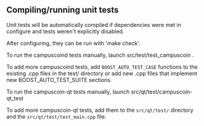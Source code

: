 Compiling/running unit tests
------------------------------------

Unit tests will be automatically compiled if dependencies were met in configure
and tests weren't explicitly disabled.

After configuring, they can be run with 'make check'.

To run the campuscoind tests manually, launch src/test/test_campuscoin .

To add more campuscoind tests, add `BOOST_AUTO_TEST_CASE` functions to the existing
.cpp files in the test/ directory or add new .cpp files that
implement new BOOST_AUTO_TEST_SUITE sections.

To run the campuscoin-qt tests manually, launch src/qt/test/campuscoin-qt_test

To add more campuscoin-qt tests, add them to the `src/qt/test/` directory and
the `src/qt/test/test_main.cpp` file.

